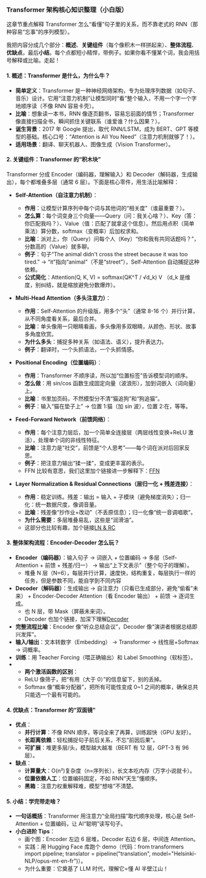 ### Transformer 架构核心知识整理（小白版）

这章节重点解释 Transformer 怎么“看懂”句子里的关系，而不靠老式的 RNN（那种容易“忘事”的序列模型）。

我把内容分成几个部分：**概述**、**关键组件**（每个像积木一样拼起来）、**整体流程**、**优缺点**，最后**小结**。每个点都短小精悍，带例子。如果你看不懂某个词，我会用括号解释或比喻。走起！

#### 1. 概述：Transformer 是什么，为什么牛？

- **简单定义**：Transformer 是一种神经网络架构，专为处理序列数据（如句子、音乐）设计。它用“注意力机制”让模型同时“看”整个输入，不用一个字一个字地顺序读（不像 RNN 容易卡壳）。
- **比喻**：想象读一本书，RNN 像逐页翻书，容易忘前面的情节；Transformer 像直接扫描全书，瞬间抓住关键联系（谁爱谁？什么因果？）。
- **诞生背景**：2017 年 Google 提出，取代 RNN/LSTM，成为 BERT、GPT 等模型的基础。核心口号：“Attention is All You Need”（注意力机制就够了！）。
- **适用场景**：翻译、聊天机器人、图像生成（Vision Transformer）。

#### 2. 关键组件：Transformer 的“积木块”

Transformer 分成 Encoder（编码器，理解输入）和 Decoder（解码器，生成输出），每个都堆叠多层（通常 6 层）。下面是核心零件，用生活比喻解释：

- **Self-Attention（自注意力机制）**：

  - **作用**：让模型计算序列中每个词与其他词的“相关度”（谁最重要？）。
  - **怎么算**：每个词变身三个向量——Query（问：我关心啥？）、Key（答：你匹配我吗？）、Value（值：匹配了就拿这个信息）。然后用点积（简单乘法）算分数，softmax（变概率）后加权求和。
  - **比喻**：派对上，你（Query）问每个人（Key）“你和我有共同话题吗？”，分数高的（Value）就多聊。
  - **例子**：句子“The animal didn't cross the street because it was too tired.” → “it”指向“animal”（不是“street”），Self-Attention 自动捕捉这种依赖。
  - **公式简化**：Attention(Q, K, V) = softmax(QK^T / √d_k) V （d_k 是维度，别纠结，就是缩放避免分数爆炸）。

- **Multi-Head Attention（多头注意力）**：

  - **作用**：Self-Attention 的升级版，用多个“头”（通常 8-16 个）并行计算，从不同角度看关系，最后合并。
  - **比喻**：单头像用一只眼睛看画，多头像用多双眼睛，从颜色、形状、故事多角度欣赏。
  - **为什么多头**：捕捉多种关系（如语法、语义），提升表达力。
  - **例子**：翻译时，一个头抓语法，一个头抓情感。

- **Positional Encoding（位置编码）**：

  - **作用**：Transformer 不顺序读，所以加“位置标签”告诉模型词的顺序。
  - **怎么做**：用 sin/cos 函数生成固定向量（波浪形），加到词嵌入（词向量）上。
  - **比喻**：书里加页码，不然模型分不清“猫追狗”和“狗追猫”。
  - **例子**：输入“猫在垫子上” → 位置 1:猫（加 sin 波），位置 2:在，等等。

- **Feed-Forward Network（前馈网络）**：

  - **作用**：每个注意力层后，加一个简单全连接层（两层线性变换+ReLU 激活），处理单个词的非线性特征。
  - **比喻**：注意力是“社交”，前馈是“个人思考”——每个词在派对后回家反思。
  - **例子**：把注意力输出“揉一揉”，变成更丰富的表示。
  - FFN 比较有意思，我们这里加个链接进一步解释下：[FFN](./other_link/FFN.md)

- **Layer Normalization & Residual Connections（层归一化 + 残差连接）**：
  - **作用**：稳定训练。残差：输出 = 输入 + 子模块（避免梯度消失）；归一化：统一数据尺度，像调音量。
  - **比喻**：残差像“抄作业+改动”（不丢原信息）；归一化像“统一音调唱歌”。
  - **为什么需要**：多层堆叠易乱，这些是“润滑油”。
  - 这部分也比较有趣，加个链接[LN & RC](./other_link/LNRC.md)

#### 3. 整体架构流程：Encoder-Decoder 怎么玩？

- **Encoder（编码器）**：输入句子 → 词嵌入 + 位置编码 → 多层（Self-Attention + 前馈 + 残差/归一） → 输出“上下文表示”（整个句子的理解）。
  - 堆叠 N 层（N=6），每层并行计算，速度快，结构重复，每层执行一样的任务，但是参数不同，能自学到不同内容
- **Decoder（解码器）**：生成输出 → 自注意力（只看已生成部分，避免“偷看”未来） + Encoder-Decoder Attention（看 Encoder 输出） + 前馈 → 逐词生成。
  - 也 N 层，带 Mask（屏蔽未来词）。
  - Decoder 也加个链接，加深下理解[Decoder](./other_link/Decoder.md)
- **完整流程比喻**：Encoder 像“听众总结会议”，Decoder 像“演讲者根据总结即兴发挥”。
- **输入/输出**：文本转数字（Embedding） → Transformer → 线性层+Softmax → 词概率。
- **训练**：用 Teacher Forcing（喂正确输出）和 Label Smoothing（软标签）。
- - **两个激活函数的区别**：
  - ReLU 像筛子，把“有用（大于 0）”的信息留下，别的丢掉。
  - Softmax 像“概率分配器”，把所有可能性变成 0~1 之间的概率，确保总共只能选一个最有可能的。

#### 4. 优缺点：Transformer 的“双面镜”

- **优点**：
  - **并行计算**：不像 RNN 顺序，等词全来了再算，训练超快（GPU 友好）。
  - **长距离依赖**：轻松捕捉句子前后关系，不忘“前因后果”。
  - **可扩展**：堆更多层/头，模型越大越准（BERT 有 12 层，GPT-3 有 96 层）。
- **缺点**：
  - **计算量大**：O(n²)复杂度（n=序列长），长文本吃内存（万字小说就卡）。
  - **位置依赖人工**：位置编码固定，不如 RNN“天生”懂顺序。
  - **黑箱**：注意力权重解释难，模型“想啥”不清楚。

#### 5. 小结：学完带走啥？

- **一句话概括**：Transformer 用注意力“全局扫描”取代顺序处理，核心是 Self-Attention + 位置编码，让 AI“聪明”读写句子。
- **小白进阶 Tips**：
  - 画个图：Encoder 左边 6 层堆，Decoder 右边 6 层，中间连 Attention。
  - 实践：用 Hugging Face 库跑个 demo（代码：from transformers import pipeline; translator = pipeline("translation", model="Helsinki-NLP/opus-mt-en-fr")）。
  - 为什么重要：它奠基了 LLM 时代，理解它=懂 AI 半壁江山！
